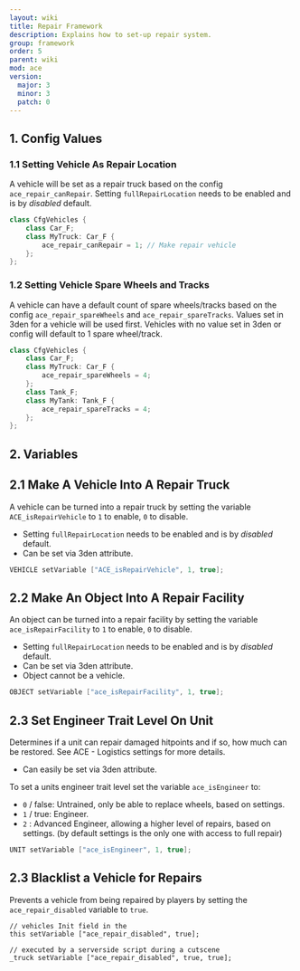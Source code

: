 ```yaml
---
layout: wiki
title: Repair Framework
description: Explains how to set-up repair system.
group: framework
order: 5
parent: wiki
mod: ace
version:
  major: 3
  minor: 3
  patch: 0
---
```


## 1. Config Values

### 1.1 Setting Vehicle As Repair Location

A vehicle will be set as a repair truck based on the config `ace_repair_canRepair`.
Setting `fullRepairLocation` needs to be enabled and is by *disabled* default.

```cpp
class CfgVehicles {
    class Car_F;
    class MyTruck: Car_F {
        ace_repair_canRepair = 1; // Make repair vehicle
    };
};
```

### 1.2 Setting Vehicle Spare Wheels and Tracks

A vehicle can have a default count of spare wheels/tracks based on the config `ace_repair_spareWheels` and `ace_repair_spareTracks`.
Values set in 3den for a vehicle will be used first. Vehicles with no value set in 3den or config will default to 1 spare wheel/track.

```cpp
class CfgVehicles {
    class Car_F;
    class MyTruck: Car_F {
        ace_repair_spareWheels = 4;
    };
    class Tank_F;
    class MyTank: Tank_F {
        ace_repair_spareTracks = 4;
    };
};
```

## 2. Variables

## 2.1 Make A Vehicle Into A Repair Truck

A vehicle can be turned into a repair truck by setting the variable `ACE_isRepairVehicle` to `1` to enable, `0` to disable.
- Setting `fullRepairLocation` needs to be enabled and is by *disabled* default.
- Can be set via 3den attribute.

```cpp
VEHICLE setVariable ["ACE_isRepairVehicle", 1, true];
```

## 2.2 Make An Object Into A Repair Facility

An object can be turned into a repair facility by setting the variable `ace_isRepairFacility` to `1` to enable, `0` to disable.
- Setting `fullRepairLocation` needs to be enabled and is by *disabled* default.
- Can be set via 3den attribute.
- Object cannot be a vehicle.

```cpp
OBJECT setVariable ["ace_isRepairFacility", 1, true];
```

## 2.3 Set Engineer Trait Level On Unit

Determines if a unit can repair damaged hitpoints and if so, how much can be restored. See ACE - Logistics settings for more details.
- Can easily be set via 3den attribute.

To set a units engineer trait level set the variable `ace_isEngineer` to:
- `0` / false: Untrained, only be able to replace wheels, based on settings.
- `1` / true: Engineer.
- `2` : Advanced Engineer, allowing a higher level of repairs, based on settings. (by default settings is the only one with access to full repair)

```cpp
UNIT setVariable ["ace_isEngineer", 1, true];
```

## 2.3 Blacklist a Vehicle for Repairs
Prevents a vehicle from being repaired by players by setting the `ace_repair_disabled` variable to `true`.
```sqf
// vehicles Init field in the 
this setVariable ["ace_repair_disabled", true];

// executed by a serverside script during a cutscene
_truck setVariable ["ace_repair_disabled", true, true];
```
